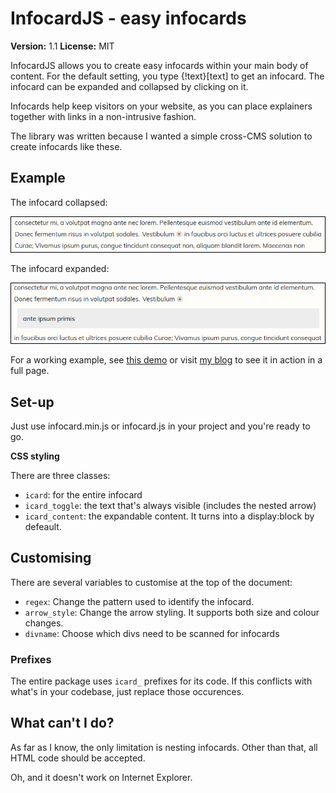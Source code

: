 # InfocardJS - easy infocards

**Version:** 1.1
**License:** MIT

InfocardJS allows you to create easy infocards within your main body of content. For the default setting, you type {!text}[text] to get an infocard.
The infocard can be expanded and collapsed by clicking on it.

Infocards help keep visitors on your website, as you can place explainers together with links in a non-intrusive fashion.

The library was written because I wanted a simple cross-CMS solution to create infocards like these.

## Example
The infocard collapsed:

<img src="git_resources/infocard_collapse.PNG" alt="Collapsed infocard" />

The infocard expanded:

<img src="git_resources/infocard_expand.PNG" alt="Expanded infocard" />

For a working example, see [this demo](https://www.frisovandijk.com/public/git/infocardjs/demo.html) or visit [my blog](https://www.twentyoftime.com/gdpr-impact-eu-privacy-law) to see it in action in a full page.

## Set-up
Just use infocard.min.js or infocard.js in your project and you're ready to go.

**CSS styling**

There are three classes:
* `icard`: for the entire infocard
* `icard_toggle`: the text that's always visible (includes the nested arrow)
* `icard_content`: the expandable content. It turns into a display:block by defeault.

## Customising
There are several variables to customise at the top of the document:

* `regex`: Change the pattern used to identify the infocard.
* `arrow_style`: Change the arrow styling. It supports both size and colour changes.
* `divname`: Choose which divs need to be scanned for infocards

### Prefixes
The entire package uses `icard_` prefixes for its code. If this conflicts with what's in your codebase, just replace those occurences.

## What can't I do?
As far as I know, the only limitation is nesting infocards. Other than that, all HTML code should be accepted.

Oh, and it doesn't work on Internet Explorer.